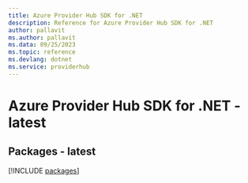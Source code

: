 ```yaml
---
title: Azure Provider Hub SDK for .NET
description: Reference for Azure Provider Hub SDK for .NET
author: pallavit
ms.author: pallavit
ms.data: 09/25/2023
ms.topic: reference
ms.devlang: dotnet
ms.service: providerhub
---
```

# Azure Provider Hub SDK for .NET - latest
## Packages - latest
[!INCLUDE [packages](provider-hub-index.md)]